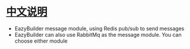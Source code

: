 # [中文说明](./README_CN.md)
- EazyBuilder message module, using Redis pub/sub to send messages
- EazyBuilder can also use RabbitMq as the message module. You can choose either module
